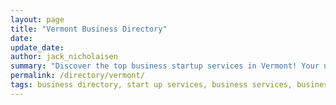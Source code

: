 ```yaml
---
layout: page
title: "Vermont Business Directory"
date: 
update_date: 
author: jack_nicholaisen
summary: "Discover the top business startup services in Vermont! Your ultimate guide to launching a successful venture."  
permalink: /directory/vermont/
tags: business directory, start up services, business services, business lawyers, registered agents,
---
```


